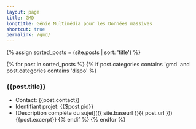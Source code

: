 ```yaml
---
layout: page
title: GMD
longtitle: Génie Multimédia pour les Données massives
shortcut: true
permalink: /gmd/
---
```


{% assign sorted_posts = (site.posts | sort: 'title') %}

{% for post in sorted_posts %}
    {% if post.categories contains 'gmd' and post.categories contains 'dispo' %}
### {{post.title}}    
  * Contact: {{post.contact}}
  * Identifiant projet: {{$post.pid}}
  * [Description complète du sujet]({{ site.baseurl }}{{ post.url }})
{{post.excerpt}}
    {% endif %}
{% endfor %}



